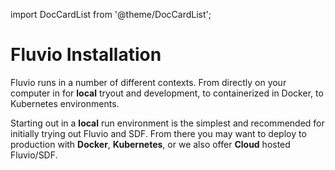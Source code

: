 import DocCardList from '@theme/DocCardList';

# Fluvio Installation

Fluvio runs in a number of different contexts. From directly on your
computer in for **local** tryout and development, to containerized in Docker, to Kubernetes environments.

Starting out in a **local** run environment is the simplest and recommended
for initially trying out Fluvio and SDF.  From there you may want to deploy to production with **Docker**, **Kubernetes**, or we also offer **Cloud** hosted
Fluvio/SDF.

<DocCardList />
